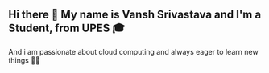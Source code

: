 ## Hi there 👋  My name is Vansh Srivastava and I'm a Student, from UPES 🎓

And i am passionate about cloud computing and always eager to learn new things 🧑‍💻

<!--
**Paransh9/Paransh9** is a ✨ _special_ ✨ repository because its `README.md` (this file) appears on your GitHub profile.

Here are some ideas to get you started:

- 🔭 I’m currently working on ...
- 🌱 I’m currently learning ...
- 👯 I’m looking to collaborate on ...
- 🤔 I’m looking for help with ...
- 💬 Ask me about ...
- 📫 How to reach me: ...
- 😄 Pronouns: ...
- ⚡ Fun fact: ...
-->
